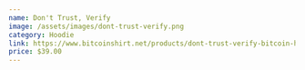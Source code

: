```yaml
---
name: Don't Trust, Verify
image: /assets/images/dont-trust-verify.png
category: Hoodie
link: https://www.bitcoinshirt.net/products/dont-trust-verify-bitcoin-hoodie
price: $39.00
---
```

